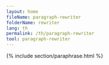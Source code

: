 ```yaml
---
layout: home
fileName: paragraph-rewriter
folderName: rewriter
lang: th
permalink: /th/paragraph-rewriter
tool: paragraph-rewriter
---
```

{% include section/paraphrase.html %}
